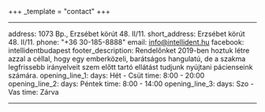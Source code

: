 +++
_template = "contact"
+++

---
address: 1073 Bp., Erzsébet körút 48. II/11.
short_address: Erzsébet körút 48. II/11.
phone: "+36 30-185-8888"
email: info@intellident.hu
facebook: intellidentbudapest
footer_description: Rendelőnket 2019-ben hoztuk létre azzal a céllal, hogy egy emberközeli,
  barátságos hangulatú, de a szakma legfrissebb irányelveit szem előtt tartó ellátást
  tudjunk nyújtani pácienseink számára.
opening_line_1:
  days: Hét - Csüt
  time: 8:00 - 20:00
opening_line_2:
  days: Péntek
  time: 8:00 - 14:00
opening_line_3:
  days: Szo - Vas
  time: Zárva

---
